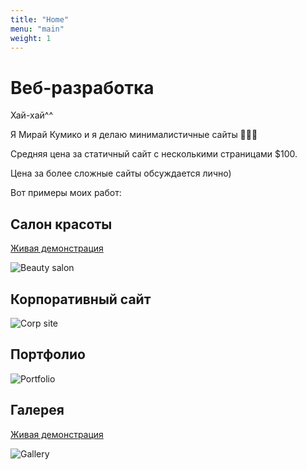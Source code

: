 ```yaml
---
title: "Home"
menu: "main"
weight: 1
---
```


# Веб-разработка

Хай-хай^^

Я Мирай Кумико и я делаю минималистичные сайты 🫸✨🫷

Средняя цена за статичный сайт с несколькими страницами $100.

Цена за более сложные сайты обсуждается лично)

Вот примеры моих работ:

## Салон красоты

[Живая демонстрация](https://mk-beauty-salon.netlify.app)

![Beauty salon](/images/beauty-salon.webp "Beauty salon")

## Корпоративный сайт

![Corp site](/images/corp.webp "Corp site")

## Портфолио

![Portfolio](/images/portfolio.webp "Portfolio")

## Галерея

[Живая демонстрация](https://mk-gallery.netlify.app)

![Gallery](/images/gallery.webp "Gallery")
